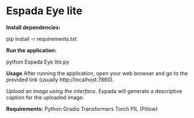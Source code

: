 # Espada Eye lite

**Install dependencies:**

pip install -r requirements.txt

**Run the application:**

python Espada Eye lite.py

**Usage**
After running the application, open your web browser and go to the provided link (usually http://localhost:7860).

_Upload an image using the interface._
Espada will generate a descriptive caption for the uploaded image.

**Requirements:**
Python
Gradio
Transformers
Torch
PIL (Pillow)
